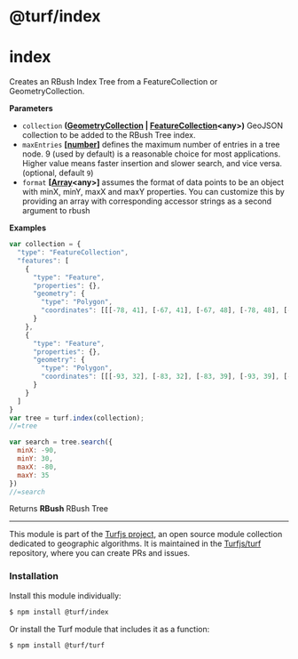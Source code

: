# @turf/index

# index

Creates an RBush Index Tree from a FeatureCollection or GeometryCollection.

**Parameters**

-   `collection` **([GeometryCollection](http://geojson.org/geojson-spec.html#geometrycollection) \| [FeatureCollection](http://geojson.org/geojson-spec.html#feature-collection-objects)&lt;any>)** GeoJSON collection to be added to the RBush Tree index.
-   `maxEntries` **\[[number](https://developer.mozilla.org/en-US/docs/Web/JavaScript/Reference/Global_Objects/Number)]** defines the maximum number of entries in a tree node. 9 (used by default) is a
    reasonable choice for most applications. Higher value means faster insertion and slower search, and vice versa. (optional, default `9`)
-   `format` **\[[Array](https://developer.mozilla.org/en-US/docs/Web/JavaScript/Reference/Global_Objects/Array)&lt;any>]** assumes the format of data points to be an object with minX, minY, maxX and maxY properties.
    You can customize this by providing an array with corresponding accessor strings as a second argument to rbush

**Examples**

```javascript
var collection = {
  "type": "FeatureCollection",
  "features": [
    {
      "type": "Feature",
      "properties": {},
      "geometry": {
        "type": "Polygon",
        "coordinates": [[[-78, 41], [-67, 41], [-67, 48], [-78, 48], [-78, 41]]]
      }
    },
    {
      "type": "Feature",
      "properties": {},
      "geometry": {
        "type": "Polygon",
        "coordinates": [[[-93, 32], [-83, 32], [-83, 39], [-93, 39], [-93, 32]]]
      }
    }
  ]
}
var tree = turf.index(collection);
//=tree

var search = tree.search({
  minX: -90,
  minY: 30,
  maxX: -80,
  maxY: 35
})
//=search
```

Returns **RBush** RBush Tree

<!-- This file is automatically generated. Please don't edit it directly:
if you find an error, edit the source file (likely index.js), and re-run
./scripts/generate-readmes in the turf project. -->

---

This module is part of the [Turfjs project](http://turfjs.org/), an open source
module collection dedicated to geographic algorithms. It is maintained in the
[Turfjs/turf](https://github.com/Turfjs/turf) repository, where you can create
PRs and issues.

### Installation

Install this module individually:

```sh
$ npm install @turf/index
```

Or install the Turf module that includes it as a function:

```sh
$ npm install @turf/turf
```
